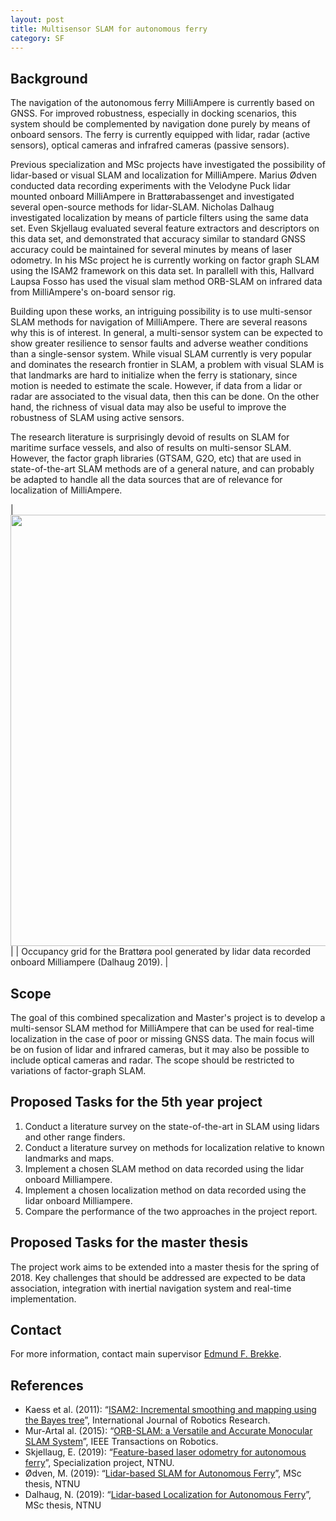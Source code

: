 ```yaml
---
layout: post
title: Multisensor SLAM for autonomous ferry
category: SF
---
```

## Background
The navigation of the autonomous ferry MilliAmpere is currently based on GNSS. For improved robustness, especially in docking scenarios,
this system should be complemented by navigation done purely by means of onboard sensors. 
The ferry is currently equipped with lidar, radar (active sensors), optical cameras and infrafred cameras (passive sensors). 


Previous specialization and MSc projects have investigated the possibility of lidar-based or visual SLAM and localization for MilliAmpere. Marius Ødven conducted data recording experiments with the Velodyne Puck lidar mounted onboard MilliAmpere in Brattørabassenget and investigated several open-source methods for lidar-SLAM. Nicholas Dalhaug investigated localization by means of particle filters using the same data set. Even Skjellaug evaluated several feature extractors and descriptors on this data set, and demonstrated that accuracy similar to standard GNSS accuracy could be maintained for several minutes by means of laser odometry. In his MSc project he is currently working on factor graph SLAM using the ISAM2 framework on this data set. In parallell with this, Hallvard Laupsa Fosso has used the visual slam method ORB-SLAM on infrared data from MilliAmpere's on-board sensor rig. 

Building upon these works, an intriguing possibility is to use multi-sensor SLAM methods for navigation of MilliAmpere. There are several reasons why this is of interest. In general, a multi-sensor system can be expected to show greater resilience to sensor faults and adverse weather conditions than a single-sensor system. While visual SLAM currently is very popular and dominates the research frontier in SLAM, a problem with visual SLAM is that landmarks are hard to initialize when the ferry is stationary, since motion is needed to estimate the scale. However, if data from a lidar or radar are associated to the visual data, then this can be done. On the other hand, the richness of visual data may also be useful to improve the robustness of SLAM using active sensors. 

The research literature is surprisingly devoid of results on SLAM for maritime surface vessels, and also of results on multi-sensor SLAM. However, the factor graph libraries (GTSAM, G2O, etc) that are used in state-of-the-art SLAM methods are of a general nature, and can probably be adapted to handle all the data sources that are of relevance for localization of MilliAmpere.  	


|<img src="{{site.url}}/assets/occupancybratt.png" width="690"> | 
| Occupancy grid for the Brattøra pool generated by lidar data recorded onboard Milliampere (Dalhaug 2019). | 



## Scope
The goal of this combined specalization and Master's project is to develop a multi-sensor SLAM method for MilliAmpere that can be used for real-time localization in the case of poor or missing GNSS data. The main focus will be on fusion of lidar and infrared cameras, but it may also be possible to include optical cameras and radar. The scope should be restricted to variations of factor-graph SLAM. 

## Proposed Tasks for the 5th year project

1. Conduct a literature survey on the state-of-the-art in SLAM using lidars and other range finders.
2. Conduct a literature survey on methods for localization relative to known landmarks and maps. 
3. Implement a chosen SLAM method on data recorded using the lidar onboard Milliampere. 
4. Implement a chosen localization method on data recorded using the lidar onboard Milliampere. 
5. Compare the performance of the two approaches in the project report. 

## Proposed Tasks for the master thesis

The project work aims to be extended into a master thesis for the spring of 2018. Key challenges that should be addressed are expected to be data association, integration with inertial navigation system and real-time implementation. 

## Contact
For more information, contact main supervisor [Edmund F. Brekke](http://www.ntnu.no/ansatte/edmundfo).

## References

* Kaess et al. (2011): “[ISAM2: Incremental smoothing and mapping using the Bayes tree](https://journals.sagepub.com/doi/10.1177/0278364911430419)”, International Journal of Robotics Research.
* Mur-Artal al. (2015): “[ORB-SLAM: a Versatile and Accurate Monocular SLAM System](https://ieeexplore.ieee.org/document/7219438)”, IEEE Transactions on Robotics.
* Skjellaug, E. (2019): “[Feature-based laser odometry for autonomous ferry](http://folk.ntnu.no/edmundfo/msc2019-2020/Skjellaug-laser-odo.pdf)”, Specialization project, NTNU. 
* Ødven, M. (2019): “[Lidar-based SLAM for Autonomous Ferry](http://folk.ntnu.no/edmundfo/msc2019-2020/MasterFinalReducedMarius.pdf)”, MSc thesis, NTNU
* Dalhaug, N. (2019): “[Lidar-based Localization for Autonomous Ferry](https://ntnuopen.ntnu.no/ntnu-xmlui/handle/11250/2625739)”, MSc thesis, NTNU
